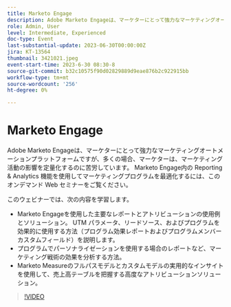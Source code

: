 ```yaml
---
title: Marketo Engage
description: Adobe Marketo Engageは、マーケターにとって強力なマーケティングオートメーションプラットフォームですが、多くの場合、マーケターは、マーケティング活動の影響を定量化するのに苦労しています。 Marketo Engage内の Reporting & Analytics 機能を使用してマーケティングプログラムを最適化するには、このオンデマンド Web セミナーをご覧ください。 このウェビナーでは、Marketo Engageを使用した主なレポートとアトリビューションの使用例とソリューションについて説明します。 UTM パラメータ、リードソース、およびプログラムを効果的に使用する方法（プログラム効果レポートおよびプログラムメンバーカスタムフィールド）を説明します。  プログラムでパーソナライゼーションを使用する場合のレポートなど、マーケティング戦術の効果を分析する方法。   Marketo Measureのフルパスモデルとカスタムモデルの実用的なインサイトを使用して、売上高テーブルを把握する高度なアトリビューションソリューション。
role: Admin, User
level: Intermediate, Experienced
doc-type: Event
last-substantial-update: 2023-06-30T00:00:00Z
jira: KT-13564
thumbnail: 3421021.jpeg
event-start-time: 2023-6-30 08:30-8
source-git-commit: b32c10575f90d02829889d9eae876b2c922915bb
workflow-type: tm+mt
source-wordcount: '256'
ht-degree: 0%

---
```



# Marketo Engage

Adobe Marketo Engageは、マーケターにとって強力なマーケティングオートメーションプラットフォームですが、多くの場合、マーケターは、マーケティング活動の影響を定量化するのに苦労しています。 Marketo Engage内の Reporting &amp; Analytics 機能を使用してマーケティングプログラムを最適化するには、このオンデマンド Web セミナーをご覧ください。

このウェビナーでは、次の内容を学習します。

* Marketo Engageを使用した主要なレポートとアトリビューションの使用例とソリューション。 UTM パラメータ、リードソース、およびプログラムを効果的に使用する方法（プログラム効果レポートおよびプログラムメンバーカスタムフィールド）を説明します。
* プログラムでパーソナライゼーションを使用する場合のレポートなど、マーケティング戦術の効果を分析する方法。
* Marketo Measureのフルパスモデルとカスタムモデルの実用的なインサイトを使用して、売上高テーブルを把握する高度なアトリビューションソリューション。

>[!VIDEO](https://video.tv.adobe.com/v/3421021/?learn=on)
